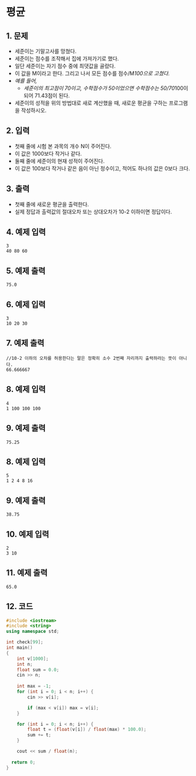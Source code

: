 # 평균

## 1. 문제

- 세준이는 기말고사를 망쳤다.
- 세준이는 점수를 조작해서 집에 가져가기로 했다.
- 일단 세준이는 자기 점수 중에 최댓값을 골랐다.
- 이 값을 M이라고 한다. 그리고 나서 모든 점수를 점수/M*100으로 고쳤다.*
- *예를 들어,*
  - *세준이의 최고점이 70이고, 수학점수가 50이었으면 수학점수는 50/70*100이 되어 71.43점이 된다.
- 세준이의 성적을 위의 방법대로 새로 계산했을 때, 새로운 평균을 구하는 프로그램을 작성하시오.

## 2. 입력
- 첫째 줄에 시험 본 과목의 개수 N이 주어진다.
- 이 값은 1000보다 작거나 같다.
- 둘째 줄에 세준이의 현재 성적이 주어진다.
- 이 값은 100보다 작거나 같은 음이 아닌 정수이고, 적어도 하나의 값은 0보다 크다.

## 3. 출력

- 첫째 줄에 새로운 평균을 출력한다.
- 실제 정답과 출력값의 절대오차 또는 상대오차가 10-2 이하이면 정답이다.


## 4. 예제 입력
```
3
40 80 60
```

## 5. 예제 출력
```
75.0
```

## 6. 예제 입력

```
3
10 20 30
```

## 7. 예제 출력

```
//10-2 이하의 오차를 허용한다는 말은 정확히 소수 2번째 자리까지 출력하라는 뜻이 아니다.
66.666667
```

## 8. 예제 입력

```
4
1 100 100 100
```

## 9. 예제 출력

```
75.25
```

## 8. 예제 입력

```
5
1 2 4 8 16
```

## 9. 예제 출력

```
38.75
```

## 10. 예제 입력

```
2
3 10
```

## 11. 예제 출력

```
65.0
```

## 12. 코드

```c++
#include <iostream>
#include <string>
using namespace std;

int check[99];
int main()
{
	int v[1000];
	int n;
	float sum = 0.0;
	cin >> n;
	
	int max = -1;
	for (int i = 0; i < n; i++) {
		cin >> v[i];

		if (max < v[i]) max = v[i];
	}

	for (int i = 0; i < n; i++) {
		float t = (float(v[i]) / float(max) * 100.0);
		sum += t;
	}

	cout << sum / float(n);
  
  return 0;
}
```
